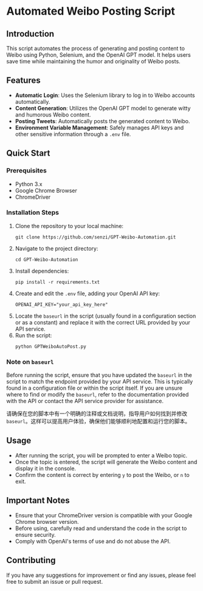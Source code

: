 # Automated Weibo Posting Script

## Introduction

This script automates the process of generating and posting content to Weibo using Python, Selenium, and the OpenAI GPT model. It helps users save time while maintaining the humor and originality of Weibo posts.

## Features

- **Automatic Login**: Uses the Selenium library to log in to Weibo accounts automatically.
- **Content Generation**: Utilizes the OpenAI GPT model to generate witty and humorous Weibo content.
- **Posting Tweets**: Automatically posts the generated content to Weibo.
- **Environment Variable Management**: Safely manages API keys and other sensitive information through a `.env` file.

## Quick Start

### Prerequisites

- Python 3.x
- Google Chrome Browser
- ChromeDriver

### Installation Steps

1. Clone the repository to your local machine:
   ```
   git clone https://github.com/senzi/GPT-Weibo-Automation.git
   ```
2. Navigate to the project directory:
   ```
   cd GPT-Weibo-Automation
   ```
3. Install dependencies:
   ```
   pip install -r requirements.txt
   ```
4. Create and edit the `.env` file, adding your OpenAI API key:
   ```
   OPENAI_API_KEY="your_api_key_here"
   ```
5. Locate the `baseurl` in the script (usually found in a configuration section or as a constant) and replace it with the correct URL provided by your API service.
6. Run the script:
   ```
   python GPTWeiboAutoPost.py
   ```

### Note on `baseurl`

Before running the script, ensure that you have updated the `baseurl` in the script to match the endpoint provided by your API service. This is typically found in a configuration file or within the script itself. If you are unsure where to find or modify the `baseurl`, refer to the documentation provided with the API or contact the API service provider for assistance.

请确保在您的脚本中有一个明确的注释或文档说明，指导用户如何找到并修改 `baseurl`。这样可以提高用户体验，确保他们能够顺利地配置和运行您的脚本。
## Usage

- After running the script, you will be prompted to enter a Weibo topic.
- Once the topic is entered, the script will generate the Weibo content and display it in the console.
- Confirm the content is correct by entering `y` to post the Weibo, or `n` to exit.

## Important Notes

- Ensure that your ChromeDriver version is compatible with your Google Chrome browser version.
- Before using, carefully read and understand the code in the script to ensure security.
- Comply with OpenAI's terms of use and do not abuse the API.

## Contributing

If you have any suggestions for improvement or find any issues, please feel free to submit an issue or pull request.